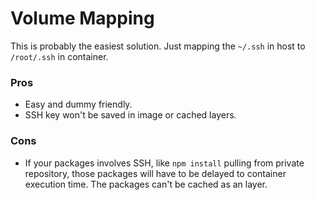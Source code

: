# Volume Mapping 

This is probably the easiest solution. Just mapping the `~/.ssh` in host to `/root/.ssh` in container.

### Pros
- Easy and dummy friendly.
- SSH key won't be saved in image or cached layers.

### Cons
- If your packages involves SSH, like `npm install` pulling from private repository, those packages will have to be delayed to container execution time. The packages can't be cached as an layer.

